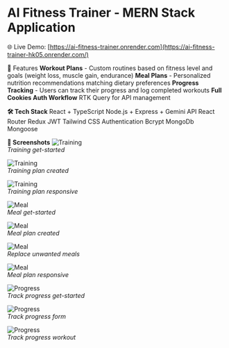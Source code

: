 # AI Fitness Trainer - MERN Stack Application
🌐 Live Demo: [https://ai-fitness-trainer.onrender.com](https://ai-fitness-trainer-hk05.onrender.com/)

🚀 Features
**Workout Plans** - Custom routines based on fitness level and goals (weight loss, muscle gain, endurance)
**Meal Plans** - Personalized nutrition recommendations matching dietary preferences
**Progress Tracking** - Users can track their progress and log completed workouts
**Full Cookies Auth Workflow**
RTK Query for API management

**🛠️ Tech Stack**
React + TypeScript Node.js + Express + Gemini API
React Router Redux JWT Tailwind CSS
Authentication Bcrypt MongoDb Mongoose

**📸 Screenshots**
![Training](/screenshots/track-progress-getStarted.png)  
_Training get-started_

![Training](/screenshots/training-plan.png)  
_Training plan created_

![Training](/screenshots/training-plan-responsive.png)  
_Training plan responsive_

![Meal](/screenshots/meal-getStarted.png)  
_Meal get-started_

![Meal](/screenshots/meal-plan.png)  
_Meal plan created_

![Meal](/screenshots/replace-meals.png)  
_Replace unwanted meals_

![Meal](/screenshots/meal-plan-responsive.png)  
_Meal plan responsive_

![Progress](/screenshots/track-progress-getStarted.png)  
_Track progress get-started_

![Progress](/screenshots/track-progress-form.png)  
_Track progress form_

![Progress](/screenshots/track-progress-workout.png)  
_Track progress workout_

